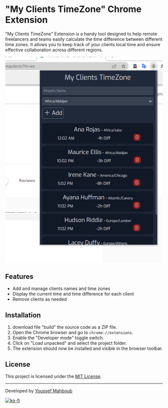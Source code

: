 # "My Clients TimeZone" Chrome Extension

"My Clients TimeZone" Extension is a handy tool designed to help remote freelancers and teams easily calculate the time difference between different time zones. It allows you to keep track of your clients local time and ensure effective collaboration across different regions.

![My Clients TimeZone](extension-screenshot.png)

## Features

- Add and manage clients names and time zones
- Display the current time and time difference for each client
- Remove clients as needed

## Installation

1. download file "build" the source code as a ZIP file.
2. Open the Chrome browser and go to `chrome://extensions`.
3. Enable the "Developer mode" toggle switch.
4. Click on "Load unpacked" and select the project folder.
5. The extension should now be installed and visible in the browser toolbar.

## License

This project is licensed under the [MIT License](LICENSE).

---

Developed by [Youssef Mahboub](https://github.com/youssefmahboub)

[![ko-fi](https://ko-fi.com/img/githubbutton_sm.svg)](https://ko-fi.com/N4N6MEFGD)
